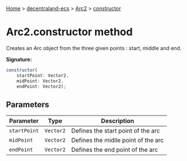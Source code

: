 [Home](./index) &gt; [decentraland-ecs](./decentraland-ecs.md) &gt; [Arc2](./decentraland-ecs.arc2.md) &gt; [constructor](./decentraland-ecs.arc2.constructor.md)

# Arc2.constructor method

Creates an Arc object from the three given points : start, middle and end.

**Signature:**
```javascript
constructor(
    startPoint: Vector2, 
    midPoint: Vector2, 
    endPoint: Vector2);
```

## Parameters

|  Parameter | Type | Description |
|  --- | --- | --- |
|  `startPoint` | `Vector2` | Defines the start point of the arc |
|  `midPoint` | `Vector2` | Defines the midlle point of the arc |
|  `endPoint` | `Vector2` | Defines the end point of the arc |


